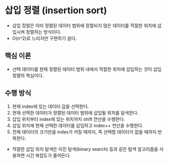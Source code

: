 # 삽입 정렬 (insertion sort)
- 삽입 정렬은 이미 정렬된 데이터 범위에 정렬되지 않은 데이터를 적절한 위치에 삽입시켜 정렬하는 방식이다.
- O(n^2)로 느리지만 구현하기 쉽다.

## 핵심 이론
- 선택 데이터를 현재 정렬된 데이터 범위 내에서 적절한 위치에 삽입하는 것이 삽입 정렬의 핵심이다.

## 수행 방식
1. 현재 index에 있는 데이터 갑을 선택한다.
2. 현재 선택한 데이터가 정렬된 데이터 범위에 삽입될 위치를 탐색한다.
3. 삽입 위치부터 index에 있는 위치까지 shift 연산을 수행한다.
4. 삽입 위치에 현재 선택한 데이터를 삽입하고 index++ 연산을 수행한다.
5. 전체 데이터의 크기만큼 index가 커질 때까지, 즉 선택할 데이터가 없을 때까지 반복한다.

- 적절한 삽입 위치 탐색은 이진 탐색(binary search) 등과 같은 탐색 알고리즘을 사용하면 시간 복잡도가 줄어든다.
